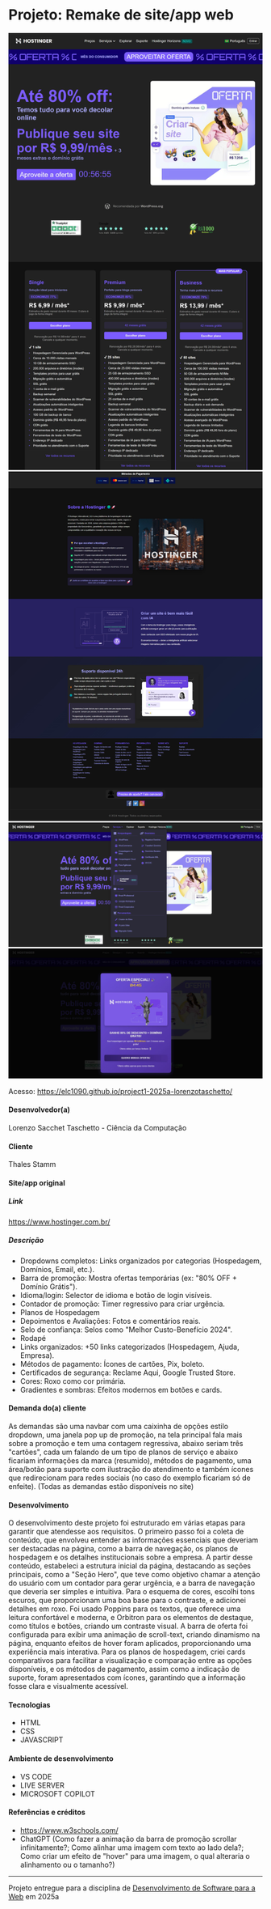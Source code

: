# Projeto: Remake de site/app web
<img src="images/Projeto.jpg" alt="Screenshot do projeto" title="Screenshot do projeto">
<img src="images/Projeto2.jpg" alt="Screenshot do projeto" title="Screenshot do projeto">
<img src="images/Projeto3.jpg" alt="Screenshot do projeto" title="Screenshot do projeto">
<img src="images/Projeto4.jpg" alt="Screenshot do projeto" title="Screenshot do projeto">


Acesso: https://elc1090.github.io/project1-2025a-lorenzotaschetto/

#### Desenvolvedor(a)
Lorenzo Sacchet Taschetto - Ciência da Computação

#### Cliente
Thales Stamm

#### Site/app original

##### Link
https://www.hostinger.com.br/

##### Descrição
- Dropdowns completos: Links organizados por categorias (Hospedagem, Domínios, Email, etc.).
- Barra de promoção: Mostra ofertas temporárias (ex: "80% OFF + Domínio Grátis").
- Idioma/login: Selector de idioma e botão de login visíveis.
- Contador de promoção: Timer regressivo para criar urgência.
- Planos de Hospedagem
- Depoimentos e Avaliações: Fotos e comentários reais.
- Selo de confiança: Selos como "Melhor Custo-Benefício 2024".
- Rodapé
- Links organizados: +50 links categorizados (Hospedagem, Ajuda, Empresa).
- Métodos de pagamento: Ícones de cartões, Pix, boleto.
- Certificados de segurança: Reclame Aqui, Google Trusted Store.
- Cores: Roxo como cor primária.
- Gradientes e sombras: Efeitos modernos em botões e cards.

#### Demanda do(a) cliente
As demandas são uma navbar com uma caixinha de opções estilo dropdown, uma janela pop up de promoção, na tela principal fala mais sobre a promoção e tem uma contagem regressiva, abaixo seriam três "cartões", cada um falando de um tipo de planos de serviço e abaixo ficariam informações da marca (resumido), métodos de pagamento, uma área/botão para suporte com ilustração do atendimento e também ícones que redirecionam para redes sociais (no caso do exemplo ficariam só de enfeite). (Todas as demandas estão disponíveis no site)

#### Desenvolvimento
O desenvolvimento deste projeto foi estruturado em várias etapas para garantir que atendesse aos requisitos. O primeiro passo foi a coleta de conteúdo, que envolveu entender as informações essenciais que deveriam ser destacadas na página, como a barra de navegação, os planos de hospedagem e os detalhes institucionais sobre a empresa. A partir desse conteúdo, estabeleci a estrutura inicial da página, destacando as seções principais, como a "Seção Hero", que teve como objetivo chamar a atenção do usuário com um contador para gerar urgência, e a barra de navegação que deveria ser simples e intuitiva. Para o esquema de cores, escolhi tons escuros, que proporcionam uma boa base para o contraste, e adicionei detalhes em roxo. Foi usado Poppins para os textos, que oferece uma leitura confortável e moderna, e Orbitron para os elementos de destaque, como títulos e botões, criando um contraste visual. A barra de oferta foi configurada para exibir uma animação de scroll-text, criando dinamismo na página, enquanto efeitos de hover foram aplicados, proporcionando uma experiência mais interativa. Para os planos de hospedagem, criei cards comparativos para facilitar a visualização e comparação entre as opções disponíveis, e os métodos de pagamento, assim como a indicação de suporte, foram apresentados com ícones, garantindo que a informação fosse clara e visualmente acessível.

#### Tecnologias
- HTML
- CSS
- JAVASCRIPT

#### Ambiente de desenvolvimento
- VS CODE
- LIVE SERVER
- MICROSOFT COPILOT

#### Referências e créditos
- https://www.w3schools.com/
- ChatGPT (Como fazer a animação da barra de promoção scrollar infinitamente?; Como alinhar uma imagem com texto ao lado dela?; Como criar um efeito de "hover" para uma imagem, o qual alteraria o alinhamento ou o tamanho?)

---
Projeto entregue para a disciplina de [Desenvolvimento de Software para a Web](http://github.com/andreainfufsm/elc1090-2025a) em 2025a
